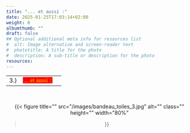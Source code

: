 ```yaml
---
title: "... et aussi :"
date: 2025-01-25T17:03:14+02:00
weight: 0
albumthumb: ""
draft: false
## Optional additional meta info for resources list
#  alt: Image alternative and screen-reader text
#  phototitle: A title for the photo
#  description: A sub-title or description for the photo
resources:
---
```


|            |           |              | 
|   ---      |    :-:    |      --:     |
|  3.)       |<span  style="background-color:red; color:#ffd700; font-size:100%; font-family:verdana;">&nbsp;... et aussi :&nbsp;</span>|           | 

<br>

<center>

{{< figure
  title=""
  src="/images/bandeau_toiles_3.jpg"
  alt="" 
  class=""
  height=""
  width="80%"
>}}

</center>

<br>
